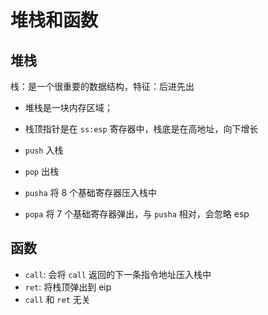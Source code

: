 # 堆栈和函数

## 堆栈

栈：是一个很重要的数据结构，特征：后进先出

- 堆栈是一块内存区域；
- 栈顶指针是在 `ss:esp` 寄存器中，栈底是在高地址，向下增长

- `push` 入栈
- `pop` 出栈
- `pusha` 将 8 个基础寄存器压入栈中
- `popa` 将 7 个基础寄存器弹出，与 `pusha` 相对，会忽略 esp

## 函数

- `call`: 会将 `call` 返回的下一条指令地址压入栈中
- `ret`: 将栈顶弹出到 eip
- `call` 和 `ret` 无关
